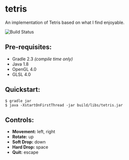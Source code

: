 # tetris
An implementation of Tetris based on what I find enjoyable.

![Build Status](https://travis-ci.org/Exide/tetris.svg?branch=master)

## Pre-requisites:

- Gradle 2.3 _(compile time only)_
- Java 1.8
- OpenGL 4.0
- GLSL 4.0

## Quickstart:

```shell
$ gradle jar
$ java -XstartOnFirstThread -jar build/libs/tetris.jar
```

## Controls:
- **Movement:** left, right
- **Rotate:** up
- **Soft Drop:** down
- **Hard Drop:** space
- **Quit:** escape

